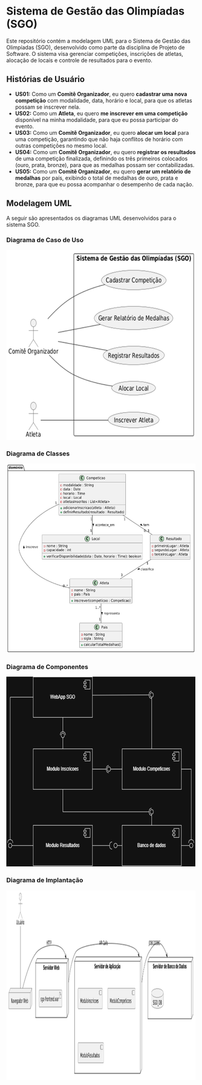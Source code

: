 # Sistema de Gestão das Olimpíadas (SGO)

Este repositório contém a modelagem UML para o Sistema de Gestão das Olimpíadas (SGO), desenvolvido como parte da disciplina de Projeto de Software. O sistema visa gerenciar competições, inscrições de atletas, alocação de locais e controle de resultados para o evento.

## Histórias de Usuário

* **US01:** Como um **Comitê Organizador**, eu quero **cadastrar uma nova competição** com modalidade, data, horário e local, para que os atletas possam se inscrever nela.
* **US02:** Como um **Atleta**, eu quero **me inscrever em uma competição** disponível na minha modalidade, para que eu possa participar do evento.
* **US03:** Como um **Comitê Organizador**, eu quero **alocar um local** para uma competição, garantindo que não haja conflitos de horário com outras competições no mesmo local.
* **US04:** Como um **Comitê Organizador**, eu quero **registrar os resultados** de uma competição finalizada, definindo os três primeiros colocados (ouro, prata, bronze), para que as medalhas possam ser contabilizadas.
* **US05:** Como um **Comitê Organizador**, eu quero **gerar um relatório de medalhas** por país, exibindo o total de medalhas de ouro, prata e bronze, para que eu possa acompanhar o desempenho de cada nação.

## Modelagem UML

A seguir são apresentados os diagramas UML desenvolvidos para o sistema SGO.

### Diagrama de Caso de Uso
<img width="500px" height="500px" src="imagens/diagrama-de-caso-de-uso.png"/> 

### Diagrama de Classes
<img width="500px" height="500px" src="imagens/diagrama-de-classes.png"/> 

### Diagrama de Componentes
<img width="500px" height="500px" src="imagens/diagrama-de-componentes.png"/> 

### Diagrama de Implantação
<img width="500px" height="500px" src="imagens/diagrama-de-implantação.png"/>
